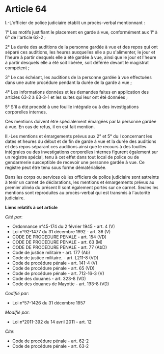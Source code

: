 # Article 64

I.-L'officier de police judiciaire établit un procès-verbal mentionnant : 

1° Les motifs justifiant le placement en garde à vue, conformément aux 1° à 6° de l'article 62-2 ; 

2° La durée des auditions de la personne gardée à vue et des repos qui ont séparé ces auditions, les heures auxquelles elle a
pu s'alimenter, le jour et l'heure à partir desquels elle a été gardée à vue, ainsi que le jour et l'heure à partir desquels
elle a été soit libérée, soit déférée devant le magistrat compétent ; 

3° Le cas échéant, les auditions de la personne gardée à vue effectuées dans une autre procédure pendant la durée de la garde
à vue ; 

4° Les informations données et les demandes faites en application des articles 63-2 à 63-3-1 et les suites qui leur ont été
données ; 

5° S'il a été procédé à une fouille intégrale ou à des investigations corporelles internes. 

Ces mentions doivent être spécialement émargées par la personne gardée à vue. En cas de refus, il en est fait mention. 

II.-Les mentions et émargements prévus aux 2° et 5° du I concernant les dates et heures du début et de fin de garde à vue et
la durée des auditions et des repos séparant ces auditions ainsi que le recours à des fouilles intégrales ou des
investigations corporelles internes figurent également sur un registre spécial, tenu à cet effet dans tout local de police ou
de gendarmerie susceptible de recevoir une personne gardée à vue. Ce registre peut être tenu sous forme dématérialisée. 

Dans les corps ou services où les officiers de police judiciaire sont astreints à tenir un carnet de déclarations, les
mentions et émargements prévus au premier alinéa du présent II sont également portés sur ce carnet. Seules les mentions sont
reproduites au procès-verbal qui est transmis à l'autorité judiciaire.

**Liens relatifs à cet article**

_Cité par_:

  - Ordonnance n°45-174 du 2 février 1945 - art. 4 (V)
  - Loi n°92-1477 du 31 décembre 1992 - art. 36 (V)
  - CODE DE PROCEDURE PENALE - art. 154 (VD)
  - CODE DE PROCEDURE PENALE - art. 63 (M)
  - CODE DE PROCEDURE PENALE - art. 77 (AbD)
  - Code de justice militaire - art. 177 (Ab)
  - Code de justice militaire. - art. L211-8 (VD)
  - Code de procédure pénale - art. 141-4 (V)
  - Code de procédure pénale - art. 65 (VD)
  - Code de procédure pénale - art. 712-16-3 (V)
  - Code des douanes - art. 323-8 (VD)
  - Code des douanes de Mayotte - art. 193-8 (VD)

_Codifié par_:

  - Loi n°57-1426 du 31 décembre 1957

_Modifié par_:

  - Loi n°2011-392 du 14 avril 2011 - art. 12

_Cite_:

  - Code de procédure pénale - art. 62-2
  - Code de procédure pénale - art. 63-2
